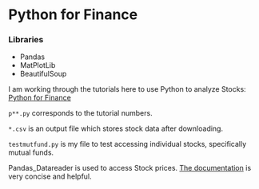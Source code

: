# Python for Finance
### Libraries
* Pandas
* MatPlotLib
* BeautifulSoup

I am working through the tutorials here to use Python to analyze Stocks:  
[Python for Finance](https://pythonprogramming.net/stock-data-manipulation-python-programming-for-finance/)

`p**.py` corresponds to the tutorial numbers.

`*.csv` is an output file which stores stock data after downloading.

`testmutfund.py` is my file to test accessing individual stocks, specifically mutual funds.

Pandas_Datareader is used to access Stock prices.
[The documentation](https://pandas-datareader.readthedocs.io/en/latest/remote_data.html)
is very concise and helpful.

